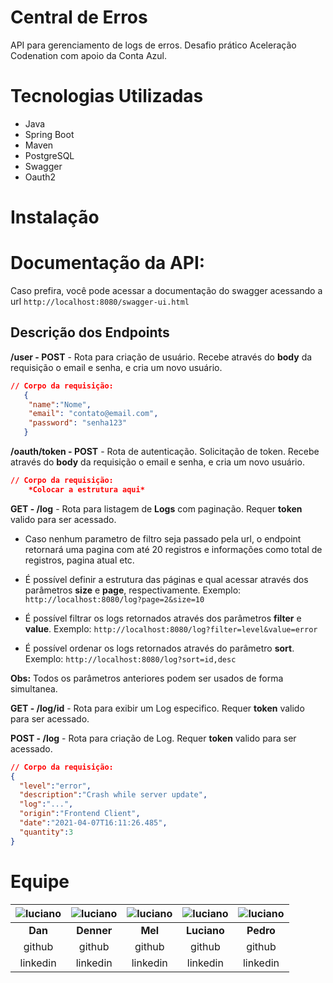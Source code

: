 # Central de Erros
API para gerenciamento de logs de erros. Desafio prático Aceleração Codenation com apoio da Conta Azul.

# Tecnologias Utilizadas
- Java
- Spring Boot
- Maven
- PostgreSQL
- Swagger
- Oauth2

# Instalação

# Documentação da API:

Caso prefira, você pode acessar a documentação do swagger acessando a url `http://localhost:8080/swagger-ui.html`

## Descrição dos Endpoints

 **/user - POST** - Rota para criação de usuário. 
Recebe  através do **body** da requisição o email e senha, e cria um novo usuário.
```json
// Corpo da requisição:
   {
   	"name":"Nome",
   	"email": "contato@email.com",
   	"password": "senha123"
   }
```
 **/oauth/token - POST** - Rota de autenticação. Solicitação de token. 
Recebe  através do **body** da requisição o email e senha, e cria um novo usuário.
```json
// Corpo da requisição:
	*Colocar a estrutura aqui*
```

**GET - /log** - Rota para listagem de **Logs** com paginação. Requer **token** valido para ser acessado.
- Caso nenhum parametro de filtro seja passado pela url, o endpoint retornará uma pagina com até 20 registros e informações como total de registros, pagina atual etc.

- É possível definir a estrutura das páginas e qual acessar através dos parâmetros **size** e **page**, respectivamente.
Exemplo: `http://localhost:8080/log?page=2&size=10`

- É possível filtrar os logs retornados através dos parâmetros **filter** e **value**.
Exemplo: `http://localhost:8080/log?filter=level&value=error`

- É possível ordenar os logs retornados através do parâmetro **sort**.
Exemplo: `http://localhost:8080/log?sort=id,desc`

**Obs:** Todos os parâmetros anteriores podem ser usados de forma simultanea.


 **GET - /log/id** - Rota para exibir um Log especifico. Requer **token** valido para ser acessado.

**POST - /log** - Rota para criação de Log.  Requer **token** valido para ser acessado.
```json
// Corpo da requisição:
{
  "level":"error",
  "description":"Crash while server update",
  "log":"...",
  "origin":"Frontend Client",
  "date":"2021-04-07T16:11:26.485",
  "quantity":3
}
```
# Equipe
| ![luciano](https://avatars.githubusercontent.com/u/62217873?v=4) | ![luciano](https://avatars.githubusercontent.com/u/69821947?v=4) |![luciano](https://avatars.githubusercontent.com/u/69804027?v=4)|![luciano](https://avatars.githubusercontent.com/u/63373302?v=4)|![luciano](https://avatars.githubusercontent.com/u/56321955?v=4)|
|--|--|--|--|--|
<center> **Dan** | <center>**Denner** | <center>**Mel** | <center>**Luciano** | <center>**Pedro** |
<center>github | <center>github | <center>github | <center>github | <center>github |
<center>linkedin | <center>linkedin | <center>linkedin | <center>linkedin | <center>linkedin |
